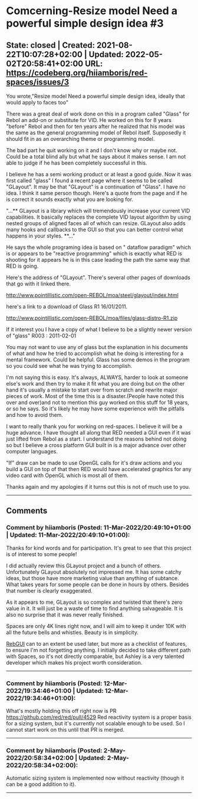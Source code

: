 # Comcerning-Resize model Need a powerful simple design idea #3

**State:** closed | **Created:** 2021-08-22T10:07:28+02:00 | **Updated:** 2022-05-02T20:58:41+02:00
**URL:** <https://codeberg.org/hiiamboris/red-spaces/issues/3>
---

You wrote,"Resize model Need a powerful simple design idea, ideally that would apply to faces too"

There was a great deal of work done on this in a program called "Glass" for Rebol an add-on or substitute for VID. He worked on this for 8 years "before" Rebol and then for ten years after he realized that his model was the same as the general programming model of Rebol itself. Supposedly it should fit in as an overarching theme or programming model.

The bad part he quit working on it and I don't know why or maybe not. Could be a total blind ally but what he says about it makes sense. I am not able to judge if he has been completely successful in this.

I believe he has a semi working product or at least a good guide. Now it was first called "glass" I found a recent page where it seems to be called "GLayout". It may be that "GLayout" is a continuation of "Glass". I have no idea. I think it same person though. Here's a quote from the page and if he is correct it sounds exactly what you are looking for.

"...** GLayout is a library which will tremendously increase your current VID capabilities. It basically replaces the complete VID layout algorithm by using nested groups of aligned faces all of which can resize. GLayout also adds many hooks and callbacks to the GUI so that you can better control what happens in your styles. **..."

He says the whole programing idea is based on " dataflow paradigm" which is or appears to be "reactive programming" which is exactly what RED is shooting for it appears he is in this case leading the path the same way that RED is going.

Here's the address of "GLayout". There's several other pages of downloads that go with it linked there.

http://www.pointillistic.com/open-REBOL/moa/steel/glayout/index.html

here's a link to a download of Glass R1 16/01/2011.

http://www.pointillistic.com/open-REBOL/moa/files/glass-distro-R1.zip

If it interest you I have a copy of what I believe to be a slightly newer version of "glass" R003 : 2011-02-01

You may not want to use any of glass but the explanation in his documents of what and how he tried to accomplish what he doing is interesting for a mental framework. Could be helpful. Glass has some demos in the program so you could see what he was trying to accomplish.

I'm not saying this is easy. It's always, ALWAYS, harder to look at someone else's work and then try to make it fit what you are doing but on the other hand it's usually a mistake to start over from scratch and rewrite major pieces of work. Most of the time this is a disaster.(People have noted this over and over)and not to mention this guy worked on this stuff for 18 years, or so he says. So it's likely he may have some experience with the pitfalls and how to avoid them.

I want to really thank you for working on red-spaces. I believe it will be a huge advance. I have thought all along that RED needed a GUI even if it was just lifted from Rebol as a start. I understand the reasons behind not doing so but I believe a cross platform GUI built in is a major advance over other computer languages.

"If" draw can be made to use OpenGL calls for it's draw actions and you build a GUI on top of that then RED would have accelerated graphics for any video card with OpenGL which is most all of them.

Thanks again and my apologies if it turns out this is not of much use to you.

---
## Comments

### Comment by **hiiamboris** (**Posted:** 11-Mar-2022/20:49:10+01:00 | **Updated:** 11-Mar-2022/20:49:10+01:00):

Thanks for kind words and for participation.
It's great to see that this project is of interest to some people!

I did actually review this GLayout project and a bunch of others. Unfortunately GLayout absolutely not impressed me. It has some catchy ideas, but those have more marketing value than anything of subtance. What takes years for some people can be done in hours by others. Besides that number is clearly exaggerated.

As it appears to me, GLayout is so complex and twisted that there's zero value in it. It will just be a waste of time to find anything salvageable. It is also no surprise that it was never really finished.

Spaces are only 4K lines right now, and I will aim to keep it under 10K with all the future bells and whistles. Beauty is in simplicity.

[RebGUI](http://www.dobeash.com/RebGUI/user-guide.html) can to an extent be used later, but more as a checklist of features, to ensure I'm not forgetting anything. I initially decided to take different path with Spaces, so it's not directly comparable, but Ashley is a very talented developer which makes his project worth consideration.

---
### Comment by **hiiamboris** (**Posted:** 12-Mar-2022/19:34:46+01:00 | **Updated:** 12-Mar-2022/19:34:46+01:00):

What's mostly holding this off right now is PR https://github.com/red/red/pull/4529 
Red reactivity system is a proper basis for a sizing system, but it's currently not scalable enough to be used. So I cannot start work on this until that PR is merged.

---
### Comment by **hiiamboris** (**Posted:** 2-May-2022/20:58:34+02:00 | **Updated:** 2-May-2022/20:58:34+02:00):

Automatic sizing system is implemented now without reactivity (though it can be a good addition to it).

---
